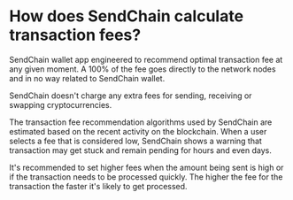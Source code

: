 # How does SendChain calculate transaction fees?

SendChain wallet app engineered to recommend optimal transaction fee at any given moment. A 100% of the fee goes directly to the network nodes and in no way related to SendChain wallet. 

SendChain doesn't charge any extra fees for sending, receiving or swapping cryptocurrencies.

The transaction fee recommendation algorithms used by SendChain are estimated based on the recent activity on the blockchain. When a user selects a fee that is considered low, SendChain shows a warning that transaction may get stuck and remain pending for hours and even days.

It's recommended to set higher fees when the amount being sent is high or if the transaction needs to be processed quickly. The higher the fee for the transaction the faster it's likely to get processed.
